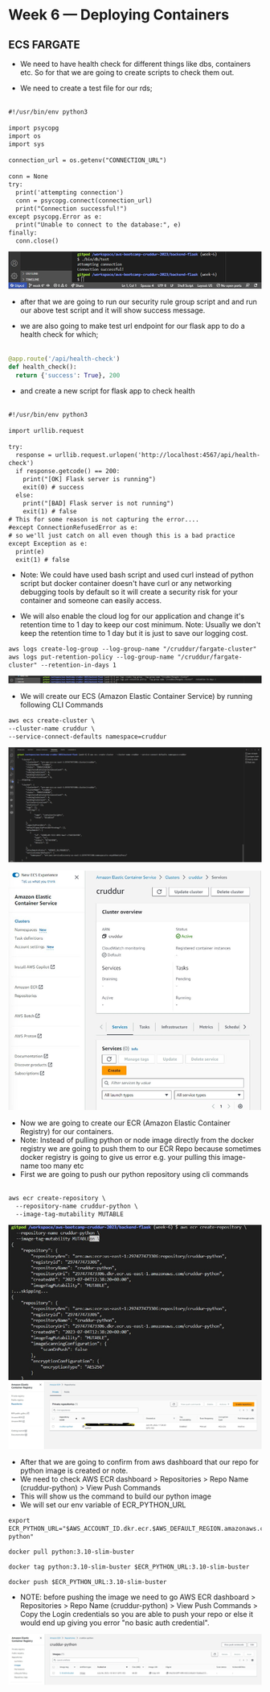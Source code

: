 # Week 6 — Deploying Containers

## ECS FARGATE
- We need to have health check for different things like dbs, containers etc. So for that we are going to create scripts to check them out.

- We need to create a test file for our rds; 
```  "./bin/db/test"

#!/usr/bin/env python3

import psycopg
import os
import sys

connection_url = os.getenv("CONNECTION_URL")

conn = None
try:
  print('attempting connection')
  conn = psycopg.connect(connection_url)
  print("Connection successful!")
except psycopg.Error as e:
  print("Unable to connect to the database:", e)
finally:
  conn.close()
```
![result of bin-rds-test-confirmation](../_docs/assets/bin-rds-test-confirmation.JPG)

- after that we are going to run our security rule group script and and run our above test script and it will show success message.

- we are also going to make test url endpoint for our flask app to do a health check for which;

``` "backend-flask/app.py | line 128 - 130"

@app.route('/api/health-check')
def health_check():
  return {'success': True}, 200
```
- and create a new script for flask app to check health

```"./bin/flask/health-check"

#!/usr/bin/env python3

import urllib.request

try:
  response = urllib.request.urlopen('http://localhost:4567/api/health-check')
  if response.getcode() == 200:
    print("[OK] Flask server is running")
    exit(0) # success
  else:
    print("[BAD] Flask server is not running")
    exit(1) # false
# This for some reason is not capturing the error....
#except ConnectionRefusedError as e:
# so we'll just catch on all even though this is a bad practice
except Exception as e:
  print(e)
  exit(1) # false
```

- Note: We could have used bash script and used curl instead of python script but docker container doesn't have curl or any networking debugging tools by default so it will create a security risk for your container and someone can easily access.

- We will also enable the cloud log for our application and change it's retention time to 1 day to keep our cost minimum. Note: Usually we don't keep the retention time to 1 day but it is just to save our logging cost.

``` "Run these commands in CLI to create cloud-watch group"
aws logs create-log-group --log-group-name "/cruddur/fargate-cluster"
aws logs put-retention-policy --log-group-name "/cruddur/fargate-cluster" --retention-in-days 1
```
![result of cloud-watch-log-confirmation](../_docs/assets/cloud-watch-log.JPG)

- We will create our ECS (Amazon Elastic Container Service) by running following CLI Commands

```"Run these commands in CLI to create ECS"
aws ecs create-cluster \
--cluster-name cruddur \
--service-connect-defaults namespace=cruddur
```
![result of ecs-creation-confirmation](../_docs/assets/ecs-creation-confirmation.JPG)

![result of aws-dashboard-ecs-result](../_docs/assets/aws-dashboard-ecs-result.JPG)

- Now we are going to create our ECR (Amazon Elastic Container Registry) for our containers.
- Note: Instead of pulling python or node image directly from the docker registry we are going to push them to our ECR Repo because sometimes docker registry is going to give us error e.g. your pulling this image-name too many etc
- First we are going to push our python repository using cli commands

```"Run these commands in CLI to create ECR repo for base-image python"

aws ecr create-repository \
  --repository-name cruddur-python \
  --image-tag-mutability MUTABLE
```
![result of python-baseimage-ecr-confirmation](../_docs/assets/python-baseimage-ecr-confirmation.JPG)
![result of ecr-python-repo-aws-dashboard](../_docs/assets/ecr-python-repo-aws-dashboard.JPG)


- After that we are going to confirm from aws dashboard that our repo for python image is created or note. 
- We need to check AWS ECR dashboard > Repositories > Repo Name (cruddur-python) > View Push Commands
- This will show us the command to build our python image 
- We will set our env variable of ECR_PYTHON_URL

``` "run this command in cli for setting env var for ecr-python-repository"
export ECR_PYTHON_URL="$AWS_ACCOUNT_ID.dkr.ecr.$AWS_DEFAULT_REGION.amazonaws.com/cruddur-python"
```

``` "run this command in cli for Pulling python image from docker"
docker pull python:3.10-slim-buster
```

``` "run this command in cli tagging our python image"
docker tag python:3.10-slim-buster $ECR_PYTHON_URL:3.10-slim-buster
```

``` "run this command in cli to push our local docker image to aws ECR repository of python "
docker push $ECR_PYTHON_URL:3.10-slim-buster
```

- NOTE: before pushing the image we need to go AWS ECR dashboard > Repositories > Repo Name (cruddur-python) > View Push Commands > Copy the Login credentials so you are able to push your repo or else it would end up giving you error "no basic auth credential".

![result of ecr-python-image-push-result](../_docs/assets/ecr-python-image-push-result.JPG)




